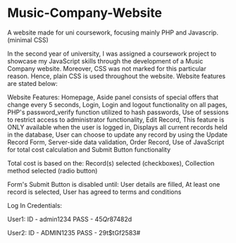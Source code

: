 # Music-Company-Website
A website made for uni coursework, focusing mainly PHP and Javascrip. (minimal CSS)

In the second year of university, I was assigned a coursework project to showcase my JavaScript skills through the development of a Music Company website. Moreover, CSS was not marked for this particular reason. Hence, plain CSS is used throughout the website. Website features are stated below:

Website Features:
Homepage,
Aside panel consists of special offers that change every 5 seconds,
Login,
Login and logout functionality on all pages,
PHP's password_verify function utilized to hash passwords,
Use of sessions to restrict access to administrator functionality,
Edit Record,
This feature is ONLY available when the user is logged in,
Displays all current records held in the database,
User can choose to update any record by using the Update Record Form,
Server-side data validation,
Order Record,
Use of JavaScript for total cost calculation and Submit Button functionality

Total cost is based on the:
Record(s) selected (checkboxes),
Collection method selected (radio button)

Form's Submit Button is disabled until:
User details are filled,
At least one record is selected,
User has agreed to terms and conditions

Log In Credentials:

User1:
ID - admin1234
PASS - 45$Qr87$482d

User2:
ID - ADMIN1235
PASS - 29t$tGf2583#

